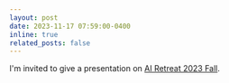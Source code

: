 ```yaml
---
layout: post
date: 2023-11-17 07:59:00-0400
inline: true
related_posts: false
---
```


I'm invited to give a presentation on [AI Retreat 2023 Fall](https://aiis.snu.ac.kr/bbs/board.php?bo_table=eng5_1&wr_id=369&lan=).

